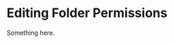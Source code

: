 [title]: # (Editing Folder Permissions)
[tags]: # (XXX)
[priority]: # (3804)
# Editing Folder Permissions
Something here.

